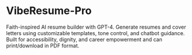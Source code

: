 # VibeResume-Pro
Faith-inspired AI resume builder with GPT-4. Generate resumes and cover letters using customizable templates, tone control, and chatbot guidance. Built for accessibility, dignity, and career empowerment and can print/download in PDF format.
